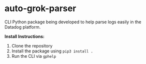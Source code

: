 # auto-grok-parser

CLI Python package being developed to help parse logs easily in the Datadog platform.

**Install Instructions:**

1) Clone the repository
2) Install the package using `pip3 install .`
3) Run the CLI via `gphelp`
